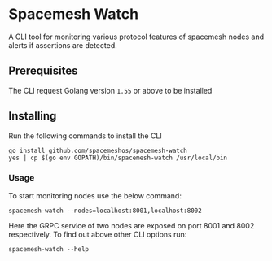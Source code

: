 # Spacemesh Watch

A CLI tool for monitoring various protocol features of spacemesh nodes and alerts if assertions are detected.

## Prerequisites

The CLI request Golang version `1.55` or above to be installed

## Installing

Run the following commands to install the CLI

```
go install github.com/spacemeshos/spacemesh-watch
yes | cp $(go env GOPATH)/bin/spacemesh-watch /usr/local/bin
```

### Usage

To start monitoring nodes use the below command:

```
spacemesh-watch --nodes=localhost:8001,localhost:8002 
```

Here the GRPC service of two nodes are exposed on port 8001 and 8002 respectively. To find out above other CLI options run:

```
spacemesh-watch --help
```
